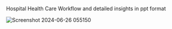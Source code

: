 Hospital Health Care Workflow and detailed insights in ppt format

![Screenshot 2024-06-26 055150](https://github.com/OneBlack333/Power-BI-Projects/assets/149599045/aab32650-2954-4f63-934f-dd723c5e2942)
